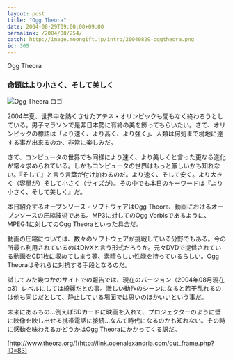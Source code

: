 ```yaml
---
layout: post
title: "Ogg Theora"
date: 2004-08-29T09:00:00+09:00
permalink: /2004/08/254/
catch: http://image.moongift.jp/intro/20040829-oggtheora.png
id: 305
---
```

Ogg Theora  
<!--more-->

### 命題はより小さく、そして美しく
  

![Ogg Theora ロゴ](http://image.moongift.jp/intro/20040829-oggtheora.png "Ogg Theora ロゴ")

  

2004年夏、世界中を熱くさせたアテネ・オリンピックも間もなく終わろうとしている。男子マラソンで是非日本勢に有終の美を飾ってもらいたい。さて、オリンピックの標語は「より速く、より高く、より強く」、人類は何処まで境地に達する事が出来るのか、非常に楽しみだ。

  

さて、コンピュータの世界でも同様により速く、より美しくと言った更なる進化が常々求められている。しかもコンピュータの世界はもっと厳しいかも知れない。『そして』と言う言葉が付け加わるのだ。より速く、そして安く。より大きく（容量が）そして小さく（サイズが）。その中でも本日のキーワードは『より小さく、そして美しく』だ。

  

本日紹介するオープンソース・ソフトウェアはOgg Theora、動画におけるオープンソースの圧縮技術である。MP3に対してのOgg Vorbisであるように、MPEG4に対してのOgg Theoraといった具合だ。

  

動画の圧縮については、数々のソフトウェアが挑戦している分野でもある。今の所最も利用されているのはDivXと言う形式だろうか。元々DVDで提供されている動画をCD1枚に収めてしまう等、素晴らしい性能を持っているらしい。Ogg Theoraはそれらに対抗する手段となるのだ。

  

試してみた幾つかのサイトでの報告では、現在のバージョン（2004年08月現在α3）レベルにしては綺麗だとの事。激しい動作のシーンになると若干乱れるのは他も同じだとして、静止している場面では思いのほかいいという事だ。

  

未来にあるもの…例えばSDカードに映画を入れて、プロジェクターのように壁に映像を映し出せる携帯電話に接続…なんて時代になるのかも知れない。その時に感動を味わえるかどうかはOgg Theoraにかかってくる訳だ。

  

[http://www.theora.org/](http://link.openalexandria.com/out_frame.php?ID=83)


